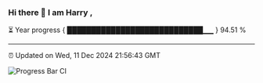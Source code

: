 ### Hi there 👋 I am Harry , 

⏳ Year progress { ████████████████████████████▁▁ } 94.51 %

---

⏰ Updated on Wed, 11 Dec 2024 21:56:43 GMT

![Progress Bar CI](https://github.com/duykhang68/duykhang68/workflows/Progress%20Bar%20CI/badge.svg)
